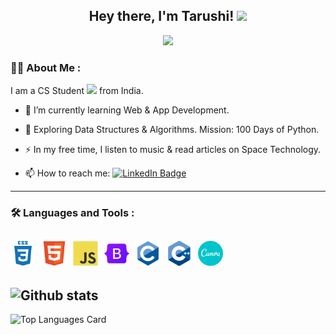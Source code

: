 <div id="badges">
  <h2 align="center">
  Hey there, I'm Tarushi!
  <img src="https://media.giphy.com/media/hvRJCLFzcasrR4ia7z/giphy.gif" width="30px"/>
</h2>
<div align="center">
  <img src="https://media1.giphy.com/media/L1R1tvI9svkIWwpVYr/giphy.gif?cid=ecf05e47ue3ciay6j10022gbo6nce2keaem6a3sckarsi1rg&rid=giphy.gif&ct=g">
</div>

### :woman_technologist: About Me : 
I am a CS Student <img src="https://media.giphy.com/media/WUlplcMpOCEmTGBtBW/giphy.gif" width="30"> from India.
- :telescope: I’m currently learning Web & App Development.

- :seedling: Exploring Data Structures & Algorithms. Mission: 100 Days of Python.

- :zap: In my free time, I listen to music & read articles on Space Technology.
  
- :mailbox: How to reach me:
  <a href="https://www.linkedin.com/in/tarushi-gera-66007a243/">
    <img src="https://img.shields.io/badge/LinkedIn-blue?style=for-the-badge&logo=linkedin&logoColor=white" alt="LinkedIn Badge"/>
  </a>
---

### :hammer_and_wrench: Languages and Tools :
<img src="https://github.com/devicons/devicon/blob/master/icons/css3/css3-plain-wordmark.svg"  title="CSS3" alt="CSS" width="40" height="40"/>&nbsp;
  <img src="https://github.com/devicons/devicon/blob/master/icons/html5/html5-original.svg" title="HTML5" alt="HTML" width="40" height="40"/>&nbsp;
  <img src="https://github.com/devicons/devicon/blob/master/icons/javascript/javascript-original.svg" title="JavaScript" alt="JavaScript" width="40" height="40"/>&nbsp;
  <img src="https://github.com/devicons/devicon/blob/master/icons/bootstrap/bootstrap-original.svg" title="BootStrap" alt="BootStrap" width="40" height="40"/>&nbsp;
  <img src="https://github.com/devicons/devicon/blob/master/icons/c/c-original.svg" title="C" alt="C" width="40" height="40"/>&nbsp;
  <img src="https://github.com/devicons/devicon/blob/master/icons/cplusplus/cplusplus-original.svg" title="C++" alt="C++" width="40" height="40"/>&nbsp;
  <img src="https://github.com/devicons/devicon/blob/master/icons/canva/canva-original.svg" title="Canva" alt="Canva" width="40" height="40"/>&nbsp;
 ---
 
 ![Github stats](https://github-readme-stats.vercel.app/api?username=TarushiG&theme=highcontrast&show_icons=true&count_private=true)
 ---
 
 ![Top Languages Card](https://github-readme-stats.vercel.app/api/top-langs/?username=shinokada)
